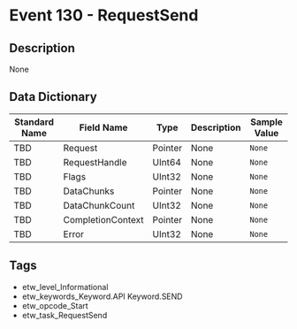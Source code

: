 # Event 130 - RequestSend

## Description
None

## Data Dictionary
|Standard Name|Field Name|Type|Description|Sample Value|
|---|---|---|---|---|
|TBD|Request|Pointer|None|`None`|
|TBD|RequestHandle|UInt64|None|`None`|
|TBD|Flags|UInt32|None|`None`|
|TBD|DataChunks|Pointer|None|`None`|
|TBD|DataChunkCount|UInt32|None|`None`|
|TBD|CompletionContext|Pointer|None|`None`|
|TBD|Error|UInt32|None|`None`|

## Tags
* etw_level_Informational
* etw_keywords_Keyword.API Keyword.SEND
* etw_opcode_Start
* etw_task_RequestSend